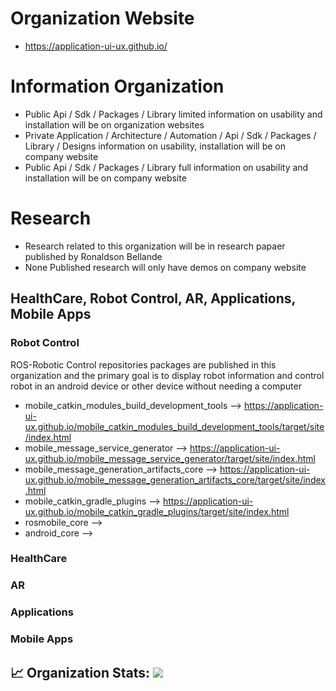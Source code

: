 # Organization Website
- https://application-ui-ux.github.io/

# Information Organization
- Public Api / Sdk / Packages / Library limited information on usability and installation will be on organization websites
- Private Application / Architecture / Automation / Api / Sdk / Packages / Library / Designs information on usability, installation will be on company website
- Public Api / Sdk / Packages / Library full information on usability and installation will be on company website


# Research
- Research related to this organization will be in research papaer published by Ronaldson Bellande
- None Published research will only have demos on company website


## HealthCare, Robot Control, AR, Applications, Mobile Apps


### Robot Control

ROS-Robotic Control repositories packages are published in this organization and the primary goal is to display robot information and control robot in an android device or other device without needing a computer

- mobile_catkin_modules_build_development_tools  -->  https://application-ui-ux.github.io/mobile_catkin_modules_build_development_tools/target/site/index.html
- mobile_message_service_generator  -->  https://application-ui-ux.github.io/mobile_message_service_generator/target/site/index.html
- mobile_message_generation_artifacts_core  -->  https://application-ui-ux.github.io/mobile_message_generation_artifacts_core/target/site/index.html
- mobile_catkin_gradle_plugins  -->  https://application-ui-ux.github.io/mobile_catkin_gradle_plugins/target/site/index.html
- rosmobile_core -->
- android_core -->


### HealthCare


### AR


### Applications


### Mobile Apps

## 📈 Organization Stats: <a href="https://github.com/Application-UI-UX"> <img src="https://komarev.com/ghpvc/?username=Application-UI-UX&label=Profile+Views&color=2e8b57&style=flat" /></a>

<!--
**Here are some ideas to get you started:**

🙋‍♀️ A short introduction - what is your organization all about?
🌈 Contribution guidelines - how can the community get involved?
👩‍💻 Useful resources - where can the community find your docs? Is there anything else the community should know?
🍿 Fun facts - what does your team eat for breakfast?
🧙 Remember, you can do mighty things with the power of [Markdown](https://docs.github.com/github/writing-on-github/getting-started-with-writing-and-formatting-on-github/basic-writing-and-formatting-syntax)
-->
